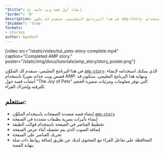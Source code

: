 ```yaml
---
"$title": إنشاء أول قصة ويب خاصة بك
"$order": '0'
description: في هذا البرنامج التعليمي، سنقدم لك مكون amp-story، الذي يمكنك استخدامه لإنشاء قصص ويب جذابة بصريًا باستخدام AMP. وبنهاية هذا البرنامج التعليمي، سوف ...
"$hidden": 'true'
formats:
- stories
author: bpaduch
---
```


[video src="/static/video/tut_pets-story-complete.mp4" caption="Completed AMP story." poster="/static/img/docs/tutorials/amp_story/story_poster.png"]

في هذا البرنامج التعليمي، سنقدم لك المكوِّن [`amp-story`](../../../../documentation/components/reference/amp-story.md)، الذي يمكنك استخدامه لإنشاء قصص ويب جذابة بصريًا باستخدام AMP. وبنهاية هذا البرنامج التعليمي، ستكون قد أنشأت قصة حول "The Joy of Pets" التي توفر معلومات ومرئيات صغيرة الحجم للترفيه وإشراك القراء.

## ستتعلم:

- إنشاء قصة متعددة الصفحات باستخدام المكوِّن [`amp-story`](../../../../documentation/components/reference/amp-story.md)
- إنشاء تأثيرات بصرية بطبقات متعددة في الصفحة
- تخطيط العناصر في الصفحة باستخدام قوالب الطبقة
- إضافة الصوت الذي يتم تشغيله أثناء عرض الصفحة
- تحريك العناصر على الصفحة
- المحافظة على تفاعل القراء مع المحتوى لديك عن طريق إضافة روابط ذات صلة بنهاية القصة
